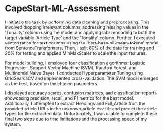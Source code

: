 # CapeStart-ML-Assessment

I initiated the task by performing data cleaning and preprocessing. This involved dropping irrelevant columns, addressing missing values in the 'Tonality' column using the mode, and applying label encoding to both the target variable 'Article Type' and the 'Tonality' column. Further, I executed vectorization for text columns using the 'bert-base-nli-mean-tokens' model from SentenceTransformers. Then, I split 80% of the data for training and 20% for testing and applied MinMaxScaler to scale the input features.

For model building, I employed four classification algorithms: Logistic Regression, Support Vector Machine (SVM), Random Forest, and Multinomial Naive Bayes. I conducted Hyperparameter Tuning using GridSearchCV and implemented cross-validation. The SVM model emerged as the best, based on the chosen parameters.

I displayed accuracy scores, confusion matrices, and classification reports showcasing precision, recall, and F1 metrics for the best model. Additionally, I attempted to extract Headings and Full_Article from the provided article URLs in the unknown_article.csv file and predict the article types for the extracted data. Unfortunately, I was unable to complete these final two steps due to time limitations and the processing speed of my system.
